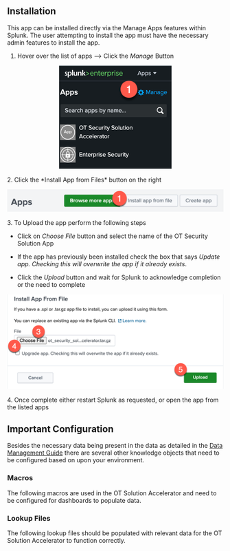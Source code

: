 ## Installation

This app can be installed directly via the Manage Apps features within Splunk.  The user attempting to install the app must have the necessary admin features to install the app.
1.  Hover over the list of apps --> Click the *Manage* Button
<p align="center">
<img src="./images/splunk_manage_apps.png">
</p>
2.  Click the *Install App from Files* button on the right
<p align="center">
<img src="./images/splunk_install_app_from_file.png">
</p>
3.  To Upload the app perform the following steps

* Click on *Choose File* button and select the name of the OT Security Solution App
    
* If the app has previously been installed check the box that says *Update app.  Checking this will overwrite the app if it already exists*.

* Click the *Upload* button and wait for Splunk to acknowledge completion or the need to complete
<p align="center">
<img src="./images/splunk_select_app.png">
</p>
4.  Once complete either restart Splunk as requested, or open the app from the listed apps


## Important Configuration

Besides the necessary data being present in the data as detailed in the [Data Management Guide](./Data%20Management.md) there are several other knowledge objects that need to be configured based on upon your environment.


### Macros

The following macros are used in the OT Solution Accelerator and need to be configured for dashboards to populate data.

### Lookup Files

The following lookup files should be populated with relevant data for the OT Solution Accelerator to function correctly.


